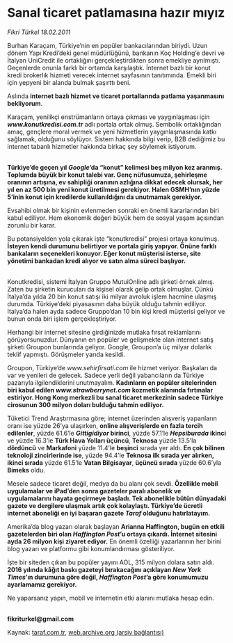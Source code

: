 # Sanal ticaret patlamasına hazır mıyız

*Fikri Türkel 18.02.2011*

<div class="yazi"><p>Burhan Karaçam, Türkiye’nin en popüler bankacılarından biriydi. Uzun dönem Yapı Kredi’deki genel müdürlüğünü, bankanın Koç Holding’e devri ve İtalyan UniCredit ile ortaklığını gerçekleştirdikten sonra emekliye ayrılmıştı. Geçenlerde onunla farklı bir ortamda karşılaştık. İnternet bazlı bir konut kredi brokerlık hizmeti verecek internet sayfasının tanıtımında. Emekli biri için yepyeni bir alanda bulmak şaşırttı beni. </p>
<p>Aslında <b>internet bazlı hizmet ve ticaret portallarında patlama yaşanmasını bekliyorum</b>.</p>
<p>Karaçam, yenilikçi enstrümanların ortaya çıkması ve yaygınlaşması için <b><i>www.konutkredisi.com.tr</i></b> adlı portala ortak olmuş. Sembolik ortaklığından amaç, gençlere moral vermek ve yeni hizmetlerin yaygınlaşmasında katkı sağlamak, olduğunu söylüyor. Sistem hakkında bilgi verip, B2B dediğimiz bu internet tabanlı hizmetler hakkında birkaç şey söylemek istiyorum.</p>
<p><b><br/>Türkiye’de geçen yıl <i>Google</i>’da “konut” kelimesi beş milyon kez aranmış. Toplumda büyük bir konut talebi var. Genç nüfusumuza, şehirleşme oranının artışına, ev sahipliği oranının azlığına dikkat edecek olursak, her yıl en az 500 bin yeni konut üretilmesi gerekiyor. Halen GSMH’nın yüzde 5’inin konut için kredilerde kullanıldığını da unutmamak gerekiyor. </b></p>
<p>Evsahibi olmak bir kişinin evlenmeden sonraki en önemli kararlarından biri kabul ediliyor. Hem ekonomik değeri büyük hem de sosyal yaşam açısından zorunlu bir karar. </p>
<p>Bu potansiyelden yola çıkarak işte “konutkredisi” projesi ortaya konulmuş. <b>İsteyen kendi durumunu belirtiyor ve portala giriş yapıyor. Önüne farklı bankaların seçenekleri konuyor. Eğer konut müşterisi isterse, site yönetimi bankadan kredi alıyor ve satın alma süreci başlıyor.</b> </p>
<p>      <br/>Konutkredisi, sistemi İtalyan Gruppo MutuiOnline adlı şirketi örnek almış. Zaten bu şirketin kurucuları da kişisel olarak gelip ortak olmuşlar. Çünkü İtalya’da yılda 20 bin konut satışı iki milyar avroluk işlem hacmine ulaşmış durumda. Türkiye’deki piyasasının daha büyük olduğu tahmin ediliyor. İtalya’da halen ayda sadece Gruppo’dan 10 bin kişi kredi müşterisi geliyor ve bunun onda biri işlem gerçekleştiriyor.</p>
<p>Herhangi bir internet sitesine girdiğinizde mutlaka fırsat reklamlarını görüyorsunuzdur. Dünyanın en popüler ve gelişmekte olan internet satış şirketi Groupon bunlarında geliyor. Google, Groupon’a üç milyar dolarlık teklif yapmıştı. Görüşmeler yarıda kesildi. </p>
<p>Groupon, Türkiye’de <i>www.sehirfirsati.com</i> ile hizmet veriyor. Başkaları da var ve yenileri de gelecek. Sadece yerli değil yabancıların da Türkiye pazarıyla ilgilendiklerini unutmayalım. <b>Kadınların en popüler sitelerinden biri kabul edilen <i>www.strawberrynet.com</i> kozmetik alanında fırtınalar estiriyor. Hong Kong merkezli bu sanal ticaret merkezinin sadece Türkiye cirosunun 300 milyon doları bulduğu tahmin ediliyor.</b></p>
<p>Tüketici Trend Araştırmasına göre; internet üzerinden alışveriş yapanların oranı ise yüzde 26’ya ulaşırken, <b>online alışverişlerde en fazla tercih edilenler</b>, yüzde 61.6’le <b><i>Gittigidiyor</i> birinci</b>, yüzde 57.1’le <b><i>Hepsiburada</i> ikinci</b> ve yüzde 16.3’le <b>Türk Hava Yolları üçüncü</b>, <b>Teknosa</b> yüzde 13.5’la <b>dördüncü</b> ve <b>Markafoni</b> yüzde 11.4’le <b>beşinci</b> sırada yer aldı. <b>En çok bilinen teknoloji zincirlerinde ise</b>, yüzde 94.4’le <b>Teknosa ilk sırada yer alırken, ikinci sırada</b> yüzde 61.5’le <b>Vatan Bilgisayar</b>, <b>üçüncü sırada</b> yüzde 60.6’yla <b>Bimeks</b> oldu. </p>
<p>Mesele sadece ticaret değil, medya da bu alanı çok sevdi. <b>Özellikle mobil uygulamalar ve iPad’den sonra gazeteler paralı abonelik ve uygulamalarını hayata geçirmeye başladı. Tek abonelikle bütün dünyadaki gazete ve dergilere ulaşmak artık çok kolaylaştı. Türkiye’de ücretli internet aboneliği en iyi başaran gazete <i>Taraf</i> olduğunu hatırlatayım.</b></p>
<p>Amerika’da blog yazarı olarak başlayan <b>Arianna Haffington, bugün en etkili gazetelerden biri olan <i>Haffington Post</i>’u ortaya çıkardı. İnternet sitesini ayda 26 milyon kişi ziyaret ediyor.</b> En önemli özelliği yazarlarının her birini blog yazarı ve platformu gibi konumlandırması gösteriliyor. </p>
<p>İşte bir siteden çıkan bu popüler yayını AOL, 315 milyon dolara satın aldı. <b>2016 yılında kâğıt baskı gazeteyi bırakacağını açıklayan <i>New York Times</i>’ın durumuna göre değil, <i>Haffington Post</i>’a göre konumumuzu ayarlamamız gerekiyor.</b></p>
<p>Ne yaparsanız yapın, mobil ve internetin etki alanını mutlaka hesap edin.</p>
<p><b><br/>fikriturkel@gmail.com</b></p>
</div>

Kaynak: [taraf.com.tr](http://www.taraf.com.tr/fikri-turkel/makale-sanal-ticaret-patlamasina-hazir-miyiz.htm), [web.archive.org (arşiv bağlantısı)](http://web.archive.org/web/20131107105751/http://www.taraf.com.tr/fikri-turkel/makale-sanal-ticaret-patlamasina-hazir-miyiz.htm)
